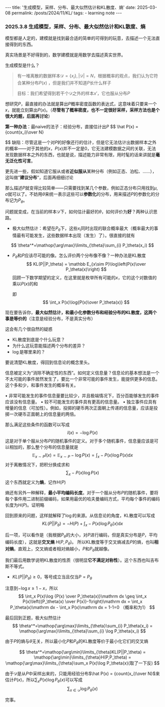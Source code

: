 <head>
    <script src="https://cdn.mathjax.org/mathjax/latest/MathJax.js?config=TeX-AMS-MML_HTMLorMML" type="text/javascript"></script>
    <script type="text/x-mathjax-config">
        MathJax.Hub.Config({
            tex2jax: {
            skipTags: ['script', 'noscript', 'style', 'textarea', 'pre'],
            inlineMath: [['$','$']]
            }
        });
    </script>
</head>
---
title: '生成模型，采样、分布、最大似然估计和KL散度、熵'
date: 2025-03-08
permalink: /posts/2024/11/KL/
tags:
  - learning note
---

### 2025.3.8 生成模型，采样、分布、最大似然估计和KL散度、熵

模型都是人定的，建模就是找到最合适的简单的可得到的玩意，去描述一个无法直接得到的东西。

真实场景是不好得到的，数学建模就是用数学去描述真实世界。



生成模型是什么？

>   有一堆离散的数据样本$\mathcal D =\{x_i\},|\mathcal D|=N$，根据概率的观点，我们认为它符合某种分布$P(x)$  ，但是我们并不知道$P$长什么样子
>
>   目标：我们希望得到若干个$\mathcal D$之外的样本$x'$，它也服从分布$P$

想研究$P$，最直接的办法就是算出$P$概率密度函数的表达式，这意味着只要来一个$x$，就能立刻算出$P(x)$。（**尽管有了概率密度，也不一定很好采样，采样方法也是个很大的题，后面再讨论**）



**第一种办法**：最naive的法子：经验分布，直接估计出$P$
$$
\hat P(x) = {count(x_i)\over N}

$$
缺陷：尽管这是一个对$P$的好像还行的估计，但是它无法估计出数据样本之外的概率——对于其他的$x$，$P(x)$并不一定是$0$，它无法建模数据之间的关联，无法发现数据样本之外的东西，也就是说，描述能力非常有限，用时髦的话来讲就是**毫无泛化性可言**。



更先进一些，假如知道它服从或者**近似服从**某种分布（例如正态、泊松、......），这叫做”**建议分布**“，后面再细细讨论

那么描述$P$就变得比较简单——只需要找到某几个参数，例如正态分布只用找到$\mu,\sigma$就可以了。不妨用$\theta$来统一表示这些可以**参数化**的分布，用来描述$P$的参数化的分布记为$P_\theta$。



问题就变成，在当前的样本$\mathcal D$下，如何估计最好的$\theta$，如何评价为**好**？两种认识思路。

-   极大似然估计：希望在$P_\theta$下，这些$x_i$同时出现的联合概率最大（概率最大的事情最有可能发生，这些数据样本出现（发生）了）。很直接的就有

$$
\theta^*=\mathop{\arg\max}\limits_{\theta}\sum_{i} P_\theta(x_i)
$$

-   $P_\theta$和$P$应该尽可能的像。怎么评价两个分布像不像？一种办法是KL散度
    $$
    KL(P||P_\theta) = \mathbb E_{x\sim P}\log\left(P(x)\over P_\theta(x)\right)
    $$
    回顾一下数学期望的定义，在这里就是枚举所有可能的$x$，它的这个对数值的乘以$P(x)$的和

    即
    $$
    \int_x P(x)\log{P(x)\over P_\theta(x)}
    $$


现在要告诉你，**最大似然估计，和最小化参数分布和经验分布的KL散度，这两个事是等价的**（注意是经验分布，不是真实分布）

这会有几个很自然的疑惑

-   KL散度到底是个什么玩意？
-   为什么这玩意能描述两个分布的差异？
-   $\log$是哪里来的？

要说清楚KL散度，得回到信息论的概念里头。

信息被定义为“消除不确定性的东西”。如何定义信息量？信息论的基本想法是一个不太可能的事件居然发生了，要比一个非常可能的事件发生，能提供更多的信息。这个多和少，和事件发生的概率有关。

• 非常可能发生的事件信息量要比较少，并且极端情况下，百分百能够发生的事件应该没有信息量。
• 较不可能发生的事件具有更高的信息量。
• 独立事件应具有增量的信息（可加性）。例如，投掷的硬币两次正面朝上传递的信息量，应该是投掷一次硬币正面朝上的信息量的两倍。

那么满足这些条件的函数可以写成
$$
I(x) = -\log P(x)
$$
这是对于单个服从分布$P$的随机事件的定义。对于多个随机事件，信息量应该是可以相加的，那么整个分布的信息量就是
$$
\mathbb E_{x\sim P}I(x) = \mathbb E_{x\sim P}-\log P(x) = \int_x -P(x) \log P(x)\mathrm dx
$$
对于离散情况下，把积分换成求和
$$
\sum_x -P(x) \log P(x)
$$
这个东西就定义为**熵**，记作$H(P)$

熵还有另外一种解释，**最小平均编码长度**。对于一个服从分布$P$的随机事件，要将每个事件用二进制前缀编码，如果用最优的哈夫曼编码方式，平均每个事件的编码长度为$H(P)$。证明略

回到原来的问题，这样就解释了$\log$的来源。从信息论的角度，KL散度可以写成
$$
KL(P||P_\theta) = -H(P)+ \int_x -P(x)\log P_\theta(x)\mathrm dx
$$

后一项，可以看作是（我根据$P_\theta$的大小，对$P$进行编码，但是真实分布是$P$，平均编码长度），这就是**交叉熵** $H(P,P_\theta)$。
所以KL散度等于交叉熵减去$P$的熵，也叫**相对熵**。直观上，交叉熵或者相对熵越小，$P$和$P_\theta$就越像。

我们最后用数学说明KL散度的性质（很明显**它不满足对称性**）。这个东西也叫吉布斯不等式。

-   $KL(P||P_\theta)\geq 0$，等号成立当且仅当$P=P_\theta$

注意到$-\log x\geq 1-x$，所以
$$
\int_x P(x)\log {P(x) \over P_\theta(x)}\mathrm dx \geq \int_x P(x)\left({P_\theta(x) \over P(x)}-1\right)\mathrm dx = \int_x P_\theta(x)\mathrm dx - \int_x P(x)\mathrm dx = 1-1=0 （概率和为1）
$$

最后回到正题，极大似然估计
$$
\theta^*=\mathop{\arg\max}\limits_{\theta}\sum_{i} P_\theta(x_i)
 = \mathop{\arg\max}\limits_{\theta}\sum_{i} \log P_\theta(x_i)
$$

由于$P$的熵与$\theta$无关，所以最小化$P$和$P_\theta$的KL散度等价于最小化它们的交叉熵

$$
\theta^*=\mathop{\arg\min}\limits_{\theta}KL(P||P_\theta) = \mathop{\arg\min}\limits_{\theta}H(P,P_\theta) = \mathop{\arg\max}\limits_{\theta}\sum_x P(x)\log P_\theta(x)(取了一下反)
$$

由于$\mathcal D$是从$P$中采样出来的，只能用经验分布$\hat P(x) = {count(x_i)\over N}$来估计$P(x)$，所以$\sum_x P(x)\log P_\theta(x)$可以写成
$$
\sum_{x\in\mathcal D} \log P_\theta(x)
$$

完事。
